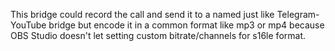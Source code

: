 This bridge could record the call and send it to a named just like Telegram-YouTube bridge but encode it in a common format like mp3 or mp4 because OBS Studio doesn't let setting custom bitrate/channels for s16le format.

